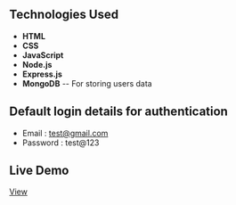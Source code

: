 ## Technologies Used
- **HTML**
- **CSS**
- **JavaScript**
- **Node.js** 
- **Express.js**
- **MongoDB** -- For storing users data

## Default login details for authentication
- Email : test@gmail.com
- Password : test@123

## Live Demo
<a href="https://aquawave.onrender.com/" target="_blank">View</a>

